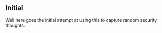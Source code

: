 ## Initial

Well here goes the initial attempt at using this to capture random security thoughts.



